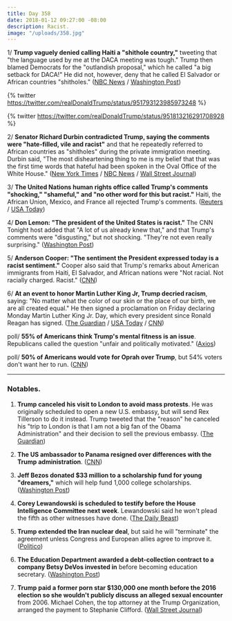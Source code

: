 ```yaml
---
title: Day 358
date: 2018-01-12 09:27:00 -08:00
description: Racist.
image: "/uploads/358.jpg"
---
```


1/ **Trump vaguely denied calling Haiti a "shithole country,"** tweeting that "the language used by me at the DACA meeting was tough." Trump then blamed Democrats for the "outlandish proposal," which he called "a big setback for DACA!" He did not, however, deny that he called El Salvador or African countries "shitholes." ([NBC News](https://www.nbcnews.com/politics/donald-trump/trump-appears-deny-shithole-slur-defends-tough-immigration-stance-n837056) / [Washington Post](https://www.washingtonpost.com/politics/trump-acknowledges-tough-language-but-appears-to-deny-shithole-remark/2018/01/12/c7131dae-f796-11e7-beb6-c8d48830c54d_story.html))

{% twitter https://twitter.com/realDonaldTrump/status/951793123985973248 %}

{% twitter https://twitter.com/realDonaldTrump/status/951813216291708928 %}

2/ **Senator Richard Durbin contradicted Trump, saying the comments were "hate-filled, vile and racist"** and that he repeatedly referred to African countries as "shitholes" during the private immigration meeting. Durbin said, "The most disheartening thing to me is my belief that that was the first time words that hateful had been spoken in the Oval Office of the White House." ([New York Times](https://www.nytimes.com/2018/01/12/us/politics/trump-immigration-congress.html) / [NBC News](https://www.nbcnews.com/politics/politics-news/durbin-trump-said-shithole-repeatedly-comments-were-vile-racist-n837116) / [Wall Street Journal](https://www.wsj.com/articles/trump-denies-questioning-migration-from-shithole-countries-1515766158))

3/ **The United Nations human rights office called Trump's comments "shocking," "shameful," and "no other word for this but racist."** Haiti, the African Union, Mexico, and France all rejected Trump's comments. ([Reuters](https://www.reuters.com/article/us-usa-trump-immigration-un/u-n-rights-office-decries-trumps-reported-remarks-as-racist-idUSKBN1F114A) / [USA Today](https://www.usatoday.com/story/news/world/2018/01/12/sh-hole-countries-un-respond-trumps-sh-hole-countries-comments/1027434001/))

4/ **Don Lemon: "The president of the United States is racist."** The CNN Tonight host added that "A lot of us already knew that," and that Trump's comments  were "disgusting," but not shocking. "They're not even really surprising." ([Washington Post](https://www.washingtonpost.com/news/morning-mix/wp/2018/01/12/this-is-cnn-tonight-im-don-lemon-the-president-of-the-united-states-is-racist/))

5/ **Anderson Cooper: "The sentiment the President expressed today is a racist sentiment."** Cooper also said that Trump's remarks about American immigrants from Haiti, El Salvador, and African nations were "Not racial. Not racially charged. Racist." ([CNN](https://www.cnn.com/2018/01/11/politics/cooper-trump-sentiment-racist-cnntv/index.html))

6/ **At an event to honor Martin Luther King Jr, Trump decried racism**, saying: "No matter what the color of our skin or the place of our birth, we are all created equal." He then signed a proclamation on Friday declaring Monday Martin Luther King Jr. Day, which every president since Ronald Reagan has signed. ([The Guardian](https://www.theguardian.com/us-news/2018/jan/12/donald-trump-shithole-countries-tweet-denies-immigration-talks) / [USA Today](https://www.usatoday.com/story/news/politics/2018/01/12/trump-denies-sort-cifer/1027493001/) / [CNN](https://www.cnn.com/2018/01/12/politics/donald-trump-martin-luther-king-jr/index.html))

poll/ **55% of Americans think Trump's mental fitness is an issue**. Republicans called the question "unfair and politically motivated." ([Axios](https://www.axios.com/trumps-w-1515758670-29166788-3a97-442e-8f3e-21032042534d.html))

poll/ **50% of Americans would vote for Oprah over Trump**, but 54% voters don't want her to run. ([CNN](https://www.cnn.com/2018/01/12/politics/oprah-trump-2020-presidential-poll/index.html))

---

### Notables.

1. **Trump canceled his visit to London to avoid mass protests**. He was originally scheduled to open a new U.S. embassy, but will send Rex Tillerson to do it instead. Trump tweeted that the "reason" he canceled his "trip to London is that I am not a big fan of the Obama Administration" and their decision to sell the previous embassy. ([The Guardian](https://www.theguardian.com/us-news/2018/jan/12/donald-trump-visit-to-london-called-off-amid-fears-of-mass-protests))

2. **The US ambassador to Panama resigned over differences with the Trump administration**. ([CNN](https://www.cnn.com/2018/01/12/politics/us-ambassador-panama-resigns-trump/index.html))

3. **Jeff Bezos donated $33 million to a scholarship fund for young "dreamers,"** which will help fund 1,000 college scholarships. ([Washington Post](https://www.washingtonpost.com/news/powerpost/wp/2018/01/12/jeff-bezos-donates-33-million-to-scholarship-fund-for-dreamers/))

4. **Corey Lewandowski is scheduled to testify before the House Intelligence Committee next week**. Lewandowski said he won't plead the fifth as other witnesses have done. ([The Daily Beast](https://www.thedailybeast.com/corey-lewandowski-to-testify-before-house-intelligence-committee))

5. **Trump extended the Iran nuclear deal**, but said he will "terminate" the agreement unless Congress and European allies agree to improve it. ([Politico](https://www.politico.com/story/2018/01/12/trump-extends-iran-nuclear-deal-again-337959))

6. **The Education Department awarded a debt-collection contract to a company Betsy DeVos invested in** before becoming education secretary. ([Washington Post](https://www.washingtonpost.com/news/grade-point/wp/2018/01/11/education-dept-awards-debt-collection-contract-to-company-with-ties-to-devos/))

7. **Trump paid a former porn star $130,000 one month before the 2016 election so she wouldn't publicly discuss an alleged sexual encounter** from 2006. Michael Cohen, the top attorney at the Trump Organization, arranged the payment to Stephanie Clifford. ([Wall Street Journal](https://www.wsj.com/articles/trump-lawyer-arranged-130-000-payment-for-adult-film-stars-silence-1515787678))
